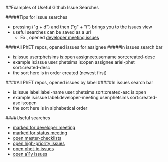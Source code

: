 ##Examples of Useful Github Issue Searches

#####Tips for issue searches
- pressing ("g + d") and then ("g" + "i") brings you to the issues view
- useful searches can be saved as a url
  - Ex., opened [developer meeting issues](https://github.com/issues?utf8=%E2%9C%93&q=is%3Aissue+label%3Ameeting%3Adeveloper+user%3Aphetsims+sort%3Acreated-asc+is%3Aopen+)

####All PhET repos, opened issues for assignee
#####In issues search bar
- is:issue user:phetsims is:open assignee:username sort:created-desc
- example is:issue user:phetsims is:open assignee:ariel-phet sort:created-desc 
- the sort here is in order created (newest first)

####All PhET repos, opened issues by label
#####In issues search bar
- is:issue label:label-name user:phetsims sort:created-asc is:open 
- example is:issue label:developer-meeting user:phetsims sort:created-asc is:open 
- the sort here is in alphabetical order

####Useful searches
- [marked for developer meeting](https://github.com/issues?utf8=%E2%9C%93&q=is%3Aissue+label%3Ameeting%3Adeveloper+user%3Aphetsims+sort%3Acreated-asc+is%3Aopen+)
- [marked for status meeting](https://github.com/issues?utf8=%E2%9C%93&q=is%3Aissue+label%3Ameeting%3Astatus+user%3Aphetsims+sort%3Acreated-asc+is%3Aopen+)
- [open master-checklists](https://github.com/issues?utf8=%E2%9C%93&q=is%3Aissue+label%3Aproject%3Amaster-checklist+user%3Aphetsims+sort%3Acreated-asc+is%3Aopen+)
- [open high-priority issues](https://github.com/issues?utf8=%E2%9C%93&q=is%3Aissue+label%3Apriority%3A2-high+user%3Aphetsims+sort%3Acreated-asc+is%3Aopen+)
- [open phet-io issues](https://github.com/issues?utf8=%E2%9C%93&q=is%3Aissue+label%3Adev%3Aphet-io+user%3Aphetsims+sort%3Acreated-asc+is%3Aopen+)
- [open a11y issues](https://github.com/issues?utf8=%E2%9C%93&q=is%3Aissue+label%3Adev%3Aa11y+user%3Aphetsims+sort%3Acreated-asc+is%3Aopen+)
